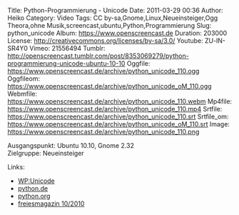 Title: Python-Programmierung - Unicode
Date: 2011-03-29 00:36
Author: Heiko
Category: Video
Tags: CC by-sa,Gnome,Linux,Neueinsteiger,Ogg Theora,ohne Musik,screencast,ubuntu,Python,Programmierung
Slug: python_unicode
Album: https://www.openscreencast.de
Duration: 203000
License: http://creativecommons.org/licenses/by-sa/3.0/
Youtube: ZU-lN-SR4Y0
Vimeo: 21556494
Tumblr: http://openscreencast.tumblr.com/post/8353069279/python-programmierung-unicode-ubuntu-10-10
Oggfile: https://www.openscreencast.de/archive/python_unicode_110.ogg
Oggfileom: https://www.openscreencast.de/archive/python_unicode_oM_110.ogg
Webmfile: https://www.openscreencast.de/archive/python_unicode_110.webm
Mp4file: https://www.openscreencast.de/archive/python_unicode_110.mp4
Srtfile: https://www.openscreencast.de/archive/python_unicode_110.srt
Srtfile_om: https://www.openscreencast.de/archive/python_unicode_oM_110.srt
Image: https://www.openscreencast.de/archive/python_unicode_110.png

Ausgangspunkt: Ubuntu 10.10, Gnome 2.32  
Zielgruppe: Neueinsteiger  

Links:

  * [WP:Unicode](http://de.wikipedia.org/wiki/Unicode "Link zu Wikipedia Unicode")
  * [python.de](http://www.python.de "Link zu Python.de")
  * [python.org](http://www.python.org "Link zu Python.org")
  * [freiesmagazin 10/2010](http://www.freiesmagazin.de/freiesMagazin-2010-11 "Link zu freiesmagazin.de")

